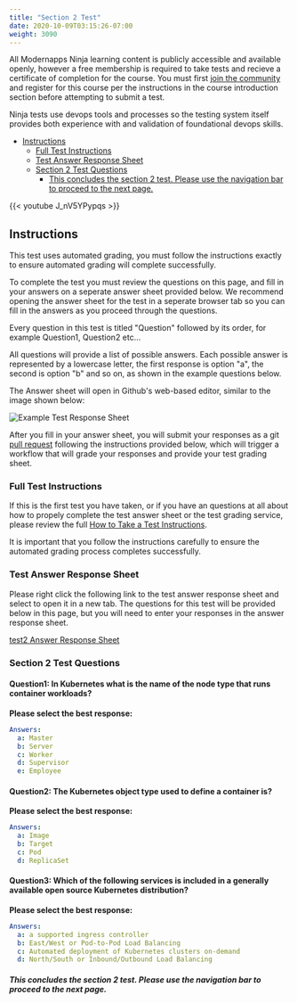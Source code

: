 ```yaml
---
title: "Section 2 Test"
date: 2020-10-09T03:15:26-07:00
weight: 3090
---
```


All Modernapps Ninja learning content is publicly accessible and available openly, however a free membership is required to take tests and recieve a certificate of completion for the course. You must first [join the community](https://modernapps.ninja/about/membership/) and register for this course per the instructions in the course introduction section before attempting to submit a test.

Ninja tests use devops tools and processes so the testing system itself provides both experience with and validation of foundational devops skills. 

- [Instructions](#instructions)
  - [Full Test Instructions](#full-test-instructions)
  - [Test Answer Response Sheet](#test-answer-response-sheet)
  - [Section 2 Test Questions](#section-2-test-questions)
      - [This concludes the section 2 test. Please use the navigation bar to proceed to the next page.](#this-concludes-the-section-2-test-please-use-the-navigation-bar-to-proceed-to-the-next-page)

{{< youtube J_nV5YPypqs >}}

## Instructions

This test uses automated grading, you must follow the instructions exactly to ensure automated grading will complete successfully. 

To complete the test you must review the questions on this page, and fill in your answers on a seperate answer sheet provided below. We recommend opening the answer sheet for the test in a seperate browser tab so you can fill in the answers as you proceed through the questions. 

Every question in this test is titled "Question" followed by its order, for example Question1, Question2 etc...

All questions will provide a list of possible answers. Each possible answer is represented by a lowercase letter, the first response is option "a", the second is option "b" and so on, as shown in the example questions below. 

The Answer sheet will open in Github's web-based editor, similar to the image shown below:

![Example Test Response Sheet](/vspheretanzu101_vt7301/admin/assets/images/blank_test_screen_example.png)  

After you fill in your answer sheet, you will submit  your responses as a git [pull request](https://docs.github.com/en/github/collaborating-with-issues-and-pull-requests/about-pull-requests) following the instructions provided below, which will trigger a workflow that will grade your responses and provide your test grading sheet. 

### Full Test Instructions

If this is the first test you have taken, or if you have an questions at all about how to propely complete the test answer sheet or the test grading service, please review the full [How to Take a Test Instructions](https://modernapps.ninja/course_repo_template_ct8279/docs/reference/testinstructions/).  

It is important that you follow the instructions carefully to ensure the automated grading process completes successfully.

### Test Answer Response Sheet

Please right click the following link to the test answer response sheet and select to open it in a new tab. The questions for this test will be provided below in this page, but you will need to enter your responses in the answer response sheet. 

[test2 Answer Response Sheet](https://github.com/modernappsninja/vspheretanzu101_vt7301/edit/main/static/admin/userdata/tests/test2.yml)  

### Section 2 Test Questions

#### **Question1:** In Kubernetes what is the name of the node type that runs container workloads? <!-- omit in toc -->

**Please select the best response:**

```yml
Answers:
  a: Master
  b: Server
  c: Worker
  d: Supervisor
  e: Employee
```

#### **Question2:** The Kubernetes object type used to define a container is?  <!-- omit in toc -->

**Please select the best response:**

```yml
Answers:
  a: Image
  b: Target
  c: Pod
  d: ReplicaSet
```

#### **Question3:** Which of the following services is included in a generally available open source Kubernetes distribution? <!-- omit in toc -->

**Please select the best response:**

```yml
Answers:
  a: a supported ingress controller
  b: East/West or Pod-to-Pod Load Balancing
  c: Automated deployment of Kubernetes clusters on-demand
  d: North/South or Inbound/Outbound Load Balancing
```

##### This concludes the section 2 test. Please use the navigation bar to proceed to the next page.
